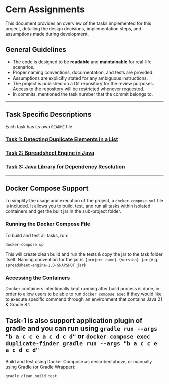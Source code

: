 # Cern Assignments

This document provides an overview of the tasks implemented for this project, detailing the design decisions, implementation steps, and assumptions made during development.

## General Guidelines

- The code is designed to be **readable** and **maintainable** for real-life scenarios.
- Proper naming conventions, documentation, and tests are provided.
- Assumptions are explicitly stated for any ambiguous instructions.
- The project is published on a Git repository for the review purposes. Access to the repository will be restricted whenever requested.
- In commits, mentioned the task number that the commit belongs to.
---
## Task Specific Descriptions

Each task has its own `README` file.

### [Task 1: Detecting Duplicate Elements in a List](duplicate-finder/)
### [Task 2: Spreadsheet Engine in Java](spreadsheet-engine/)
### [Task 3: Java Library for Dependency Resolution](dependency-resolver/)

---

## Docker Compose Support

To simplify the usage and execution of the project, a `docker-compose.yml` file is included. It allows you to build, test, and run all tasks within isolated containers and get the built jar in the sub-project folder.

### Running the Docker Compose File

To build and test all tasks, run:

```bash
docker-compose up
```
This will create clean build and run the tests & copy the jar to the task folder itself. Naming convention for the jar is `{project_name}-{version}.jar` (e.g. `spreadsheet-engine-1.0-SNAPSHOT.jar`)
### Accessing the Containers
Docker containers intentionally kept running after build process is done, in order to allow users to be able to run `docker compose exec`
if they would like to execute specific command through an environment that contains Java 21 & Gradle 8.1

Task-1 is also support application plugin of gradle and you can run using `gradle run --args "b a c c e a c d c d"`
or `docker compose exec duplicate-finder gradle run --args "b a c c e a c d c d"`
---

Build and test using Docker Compose as described above, or manually using Gradle (or Gradle Wrapper):

```bash
gradle clean build test
```
